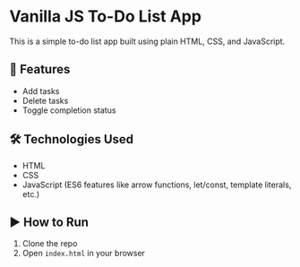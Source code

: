 # Vanilla JS To-Do List App

This is a simple to-do list app built using plain HTML, CSS, and JavaScript.
## 🚀 Features
- Add tasks
- Delete tasks
- Toggle completion status

## 🛠️ Technologies Used
- HTML
- CSS
- JavaScript (ES6 features like arrow functions, let/const, template literals, etc.)

## ▶️ How to Run
1. Clone the repo
2. Open `index.html` in your browser
